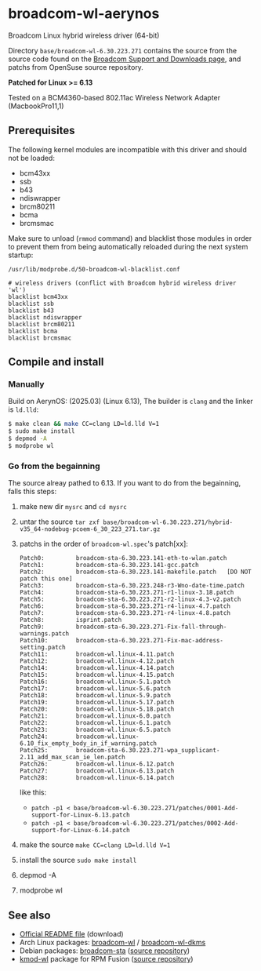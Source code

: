 # broadcom-wl-aerynos

Broadcom Linux hybrid wireless driver (64-bit)

Directory `base/broadcom-wl-6.30.223.271` contains the source
from the source code found on the [Broadcom Support and Downloads page][1],
and patchs from OpenSuse source repository.

**Patched for Linux >= 6.13**

Tested on a BCM4360-based 802.11ac Wireless Network Adapter (MacbookPro11,1)

[1]: https://www.broadcom.com/support/download-search?pg=Wireless+Embedded+Solutions+and+RF+Components&pf=Legacy+Wireless&pa=Driver&dk=BCM4312&l=true

## Prerequisites

The following kernel modules are incompatible with this driver and should not be loaded:
* bcm43xx
* ssb
* b43
* ndiswrapper
* brcm80211
* bcma
* brcmsmac

Make sure to unload (`rmmod` command) and blacklist those modules in order to prevent them from being automatically
reloaded during the next system startup:

`/usr/lib/modprobe.d/50-broadcom-wl-blacklist.conf`
```
# wireless drivers (conflict with Broadcom hybrid wireless driver 'wl')
blacklist bcm43xx
blacklist ssb
blacklist b43
blacklist ndiswrapper
blacklist brcm80211
blacklist bcma
blacklist brcmsmac
```

## Compile and install

### Manually

Build on AerynOS: (2025.03) (Linux 6.13), The builder is `clang` and the linker is `ld.lld`:

```sh
$ make clean && make CC=clang LD=ld.lld V=1
$ sudo make install
$ depmod -A
$ modprobe wl
```

### Go from the begainning

The source alreay pathed to 6.13. If you want to do from the begainning, falls this steps:
1. make new dir `mysrc` and `cd mysrc`
2. untar the source `tar zxf base/broadcom-wl-6.30.223.271/hybrid-v35_64-nodebug-pcoem-6_30_223_271.tar.gz`
3. patchs in the order of `broadcom-wl.spec`'s patch[xx]:
    ```
    Patch0:         broadcom-sta-6.30.223.141-eth-to-wlan.patch
    Patch1:         broadcom-sta-6.30.223.141-gcc.patch
    Patch2:         broadcom-sta-6.30.223.141-makefile.patch   [DO NOT patch this one]
    Patch3:         broadcom-sta-6.30.223.248-r3-Wno-date-time.patch
    Patch4:         broadcom-sta-6.30.223.271-r1-linux-3.18.patch
    Patch5:         broadcom-sta-6.30.223.271-r2-linux-4.3-v2.patch
    Patch6:         broadcom-sta-6.30.223.271-r4-linux-4.7.patch
    Patch7:         broadcom-sta-6.30.223.271-r4-linux-4.8.patch
    Patch8:         isprint.patch
    Patch9:         broadcom-sta-6.30.223.271-Fix-fall-through-warnings.patch
    Patch10:        broadcom-sta-6.30.223.271-Fix-mac-address-setting.patch
    Patch11:        broadcom-wl.linux-4.11.patch
    Patch12:        broadcom-wl.linux-4.12.patch
    Patch14:        broadcom-wl.linux-4.14.patch
    Patch15:        broadcom-wl.linux-4.15.patch
    Patch16:        broadcom-wl.linux-5.1.patch
    Patch17:        broadcom-wl.linux-5.6.patch
    Patch18:        broadcom-wl.linux-5.9.patch
    Patch19:        broadcom-wl.linux-5.17.patch
    Patch20:        broadcom-wl.linux-5.18.patch
    Patch21:        broadcom-wl.linux-6.0.patch
    Patch22:        broadcom-wl.linux-6.1.patch
    Patch23:        broadcom-wl.linux-6.5.patch
    Patch24:        broadcom-wl.linux-6.10_fix_empty_body_in_if_warning.patch
    Patch25:        broadcom-sta-6.30.223.271-wpa_supplicant-2.11_add_max_scan_ie_len.patch
    Patch26:        broadcom-wl.linux-6.12.patch
    Patch27:        broadcom-wl.linux-6.13.patch
    Patch28:        broadcom-wl.linux-6.14.patch
    ```

    like this:

   * `patch -p1 < base/broadcom-wl-6.30.223.271/patches/0001-Add-support-for-Linux-6.13.patch`
   * `patch -p1 < base/broadcom-wl-6.30.223.271/patches/0002-Add-support-for-Linux-6.14.patch`
4. make the source `make CC=clang LD=ld.lld V=1`
5. install the source `sudo make install`
6. depmod -A
7. modprobe wl

## See also

* [Official README file][3] (download)
* Arch Linux packages: [broadcom-wl][4] / [broadcom-wl-dkms][5]
* Debian packages: [broadcom-sta][6] ([source repository][7])
* [kmod-wl][8] package for RPM Fusion ([source repository][9])

[3]: https://docs.broadcom.com/docs-and-downloads/docs/linux_sta/README_6.30.223.271.txt
[4]: https://archlinux.org/packages/extra/x86_64/broadcom-wl/
[5]: https://archlinux.org/packages/extra/x86_64/broadcom-wl-dkms/
[6]: https://packages.debian.org/source/sid/broadcom-sta
[7]: https://salsa.debian.org/broadcom-sta-team/broadcom-sta
[8]: http://download1.rpmfusion.org/nonfree/fedora/development/rawhide/Everything/x86_64/os/repoview/kmod-wl.html
[9]: https://pkgs.rpmfusion.org/cgit/nonfree/wl-kmod.git/
